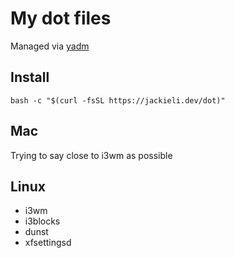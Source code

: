 # My dot files

Managed via [yadm]()

## Install

```
bash -c "$(curl -fsSL https://jackieli.dev/dot)"
```

## Mac

Trying to say close to i3wm as possible

## Linux

- i3wm
- i3blocks
- dunst
- xfsettingsd
